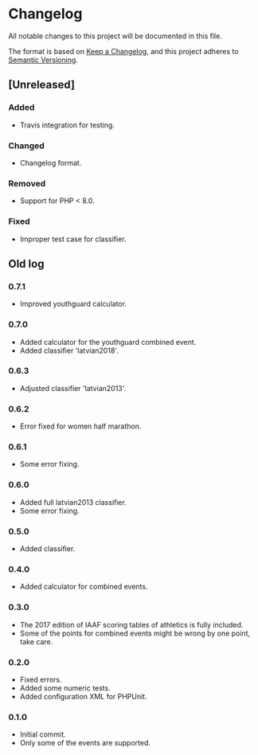 # Changelog

All notable changes to this project will be documented in this file.

The format is based on [Keep a Changelog](https://keepachangelog.com/en/1.0.0/),
and this project adheres to [Semantic Versioning](https://semver.org/spec/v2.0.0.html).

## [Unreleased]
### Added
- Travis integration for testing.

### Changed
- Changelog format.

### Removed
- Support for PHP < 8.0.

### Fixed
- Improper test case for classifier.

## Old log

### 0.7.1
 - Improved youthguard calculator.

 ### 0.7.0
 - Added calculator for the youthguard combined event.
 - Added classifier 'latvian2018'.

 ### 0.6.3
 - Adjusted classifier 'latvian2013'.

### 0.6.2
 - Error fixed for women half marathon.

### 0.6.1
 - Some error fixing.

### 0.6.0
 - Added full latvian2013 classifier.
 - Some error fixing.

### 0.5.0
 - Added classifier.

### 0.4.0
 - Added calculator for combined events.

### 0.3.0
 - The 2017 edition of IAAF scoring tables of athletics is fully included.
 - Some of the points for combined events might be wrong by one point, take care.

### 0.2.0
 - Fixed errors.
 - Added some numeric tests.
 - Added configuration XML for PHPUnit.

### 0.1.0
 - Initial commit.
 - Only some of the events are supported.
